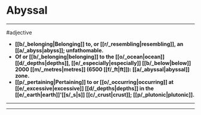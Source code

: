 # Abyssal
---
#adjective
- **[[b/_belonging|Belonging]] to, or [[r/_resembling|resembling]], an [[a/_abyss|abyss]]; unfathomable.**
- **Of or [[b/_belonging|belonging]] to the [[o/_ocean|ocean]] [[d/_depths|depths]], [[e/_especially|especially]] [[b/_below|below]] 2000 [[m/_metres|metres]] (6500 [[f/_ft|ft]]): [[a/_abyssal|abyssal]] zone.**
- **[[p/_pertaining|Pertaining]] to or [[o/_occurring|occurring]] at [[e/_excessive|excessive]] [[d/_depths|depths]] in the [[e/_earth|earth]]'[[s/_s|s]] [[c/_crust|crust]]; [[p/_plutonic|plutonic]].**
---
---
